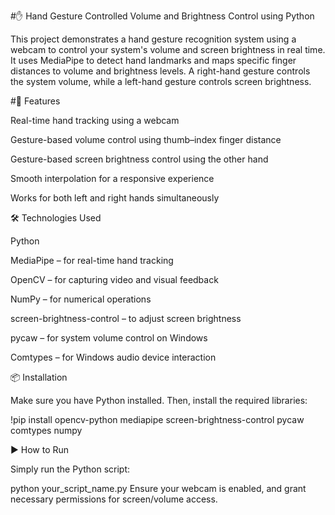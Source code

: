 #✋ Hand Gesture Controlled Volume and Brightness Control using Python

This project demonstrates a hand gesture recognition system using a webcam to control your system's volume and screen brightness in real time. It uses MediaPipe to detect hand landmarks and maps specific finger distances to volume and brightness levels. A right-hand gesture controls the system volume, while a left-hand gesture controls screen brightness.

#🚀 Features

Real-time hand tracking using a webcam

Gesture-based volume control using thumb–index finger distance

Gesture-based screen brightness control using the other hand

Smooth interpolation for a responsive experience

Works for both left and right hands simultaneously

🛠️ Technologies Used

Python

MediaPipe – for real-time hand tracking

OpenCV – for capturing video and visual feedback

NumPy – for numerical operations

screen-brightness-control – to adjust screen brightness

pycaw – for system volume control on Windows

Comtypes – for Windows audio device interaction

📦 Installation

Make sure you have Python installed. Then, install the required libraries:

!pip install opencv-python mediapipe screen-brightness-control pycaw comtypes numpy

▶️ How to Run

Simply run the Python script:

python your_script_name.py
Ensure your webcam is enabled, and grant necessary permissions for screen/volume access.
